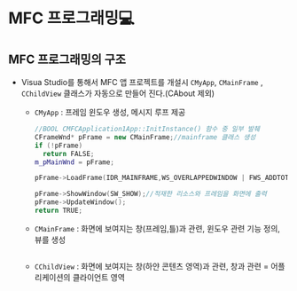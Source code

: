 # MFC 프로그래밍💻

## MFC 프로그래밍의 구조

- Visua Studio를 통해서 MFC 앱 프로젝트를 개설시 `CMyApp`, `CMainFrame` , `CChildView` 클래스가 자동으로 만들어 진다.(CAbout 제외)

  - `CMyApp` : 프레임 윈도우 생성, 메시지 루프 제공

    ```cpp
    //BOOL CMFCApplication1App::InitInstance() 함수 중 일부 발췌
    CFrameWnd* pFrame = new CMainFrame;//mainframe 클래스 생성
    if (!pFrame)
      return FALSE;
    m_pMainWnd = pFrame;

    pFrame->LoadFrame(IDR_MAINFRAME,WS_OVERLAPPEDWINDOW | FWS_ADDTOTITLE, nullptr,nullptr);//만들어진 프레임을 리소스와 함께 적재

    pFrame->ShowWindow(SW_SHOW);//적재한 리소스와 프레임을 화면에 출력
    pFrame->UpdateWindow();
    return TRUE;

    ```

  - `CMainFrame` : 화면에 보여지는 창(프레임,틀)과 관련, 윈도우 관련 기능 정의, 뷰를 생성

    ```

    ```

  - `CChildView` : 화면에 보여지는 창(하얀 콘텐츠 영역)과 관련, 창과 관련 = 어플리케이션의 클라이언트 영역

    ```

    ```
